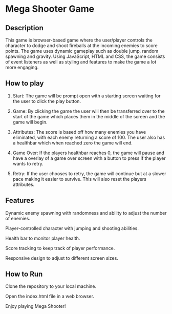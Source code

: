 # Mega Shooter Game

## Description

This game is browser-based game where the user/player controls the character to dodge and shoot fireballs at the incoming enemies to score points. The game uses dynamic gameplay such as double jump, random spawning and gravity. Using JavaScript, HTML and CSS,
the game consists of event listeners as well as styling and features to make the game a lot more engaging.

## How to play

1. Start: The game will be prompt open with a starting screen waiting for the user to click the play button.

2. Game: By clicking the game the user will then be transferred over to the start of the game which places them in the middle of the screen and the game will begin.
   
3. Attributes: The score is based off how many enemies you have eliminated, with each enemy returning a score of 100. The user also has a healthbar which when reached zero the game will end.
   
4. Game Over: If the players healthbar reaches 0, the game will pause and have a overlay of a game over screen with a button to press if the player wants to retry.
   
5. Retry: If the user chooses to retry, the game will continue but at a slower pace making it easier to survive. This will also reset the players attributes.

## Features
Dynamic enemy spawning with randomness and ability to adjust the number of enemies.

Player-controlled character with jumping and shooting abilities.

Health bar to monitor player health.

Score tracking to keep track of player performance.

Responsive design to adjust to different screen sizes.

## How to Run
Clone the repository to your local machine.

Open the index.html file in a web browser.

Enjoy playing Mega Shooter!
